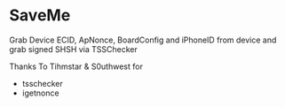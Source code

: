 # SaveMe
 Grab Device ECID, ApNonce, BoardConfig and iPhoneID from device and grab signed SHSH via TSSChecker

Thanks To Tihmstar & S0uthwest for 

- tsschecker
- igetnonce
